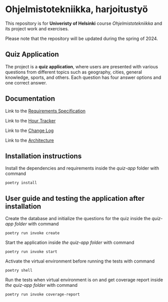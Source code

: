 # Ohjelmistotekniikka, harjoitustyö

This repository is for **Univeristy of Helsinki** course *Ohjelmistotekniikka* and its project work and exercises.

Please note that the repository will be updated during the spring of 2024.

## Quiz Application

The project is a **quiz application**, where users are presented with various questions from different topics such as geography, cities, general knowledge, sports, and others. Each question has four answer options and one correct answer.

## Documentation

Link to the [Requirements Specification](https://github.com/mikaelri/ot-harjoitustyo/blob/main/quiz-app/documentation/requirements_specification.md)

Link to the [Hour Tracker](https://github.com/mikaelri/ot-harjoitustyo/blob/main/quiz-app/documentation/hour_tracker.md)

Link to the  [Change Log](https://github.com/mikaelri/ot-harjoitustyo/blob/main/quiz-app/documentation/change_log.md)

Link to the  [Architecture](https://github.com/mikaelri/ot-harjoitustyo/blob/main/quiz-app/documentation/architecture.md)

## Installation instructions
Install the dependencies and requirements inside the *quiz-app* folder with command
```
poetry install
```
## User guide and testing the application after installation

Create the database and initialize the questions for the quiz inside the *quiz-app folder* with command
```
poetry run invoke create
```

Start the application inside *the quiz-app folder* with command
```
poetry run invoke start
```

Activate the virtual environment before running the tests with command
```
poetry shell
```
Run the tests when virtual environment is on and get coverage report inside *the quiz-app folder* with command
```
poetry run invoke coverage-report
```
